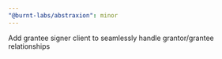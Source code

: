 ```yaml
---
"@burnt-labs/abstraxion": minor
---
```


Add grantee signer client to seamlessly handle grantor/grantee relationships
